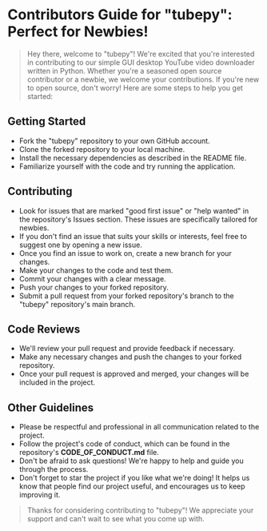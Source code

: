 # Contributors Guide for "tubepy": Perfect for Newbies!

> Hey there, welcome to "tubepy"! We're excited that you're interested in contributing to our simple GUI desktop YouTube video downloader written in Python. Whether you're a seasoned open source contributor or a newbie, we welcome your contributions.
> If you're new to open source, don't worry! Here are some steps to help you get started:

## Getting Started

- Fork the "tubepy" repository to your own GitHub account.
- Clone the forked repository to your local machine.
- Install the necessary dependencies as described in the README file.
- Familiarize yourself with the code and try running the application.

## Contributing

- Look for issues that are marked "good first issue" or "help wanted" in the repository's Issues section. These issues are specifically tailored for newbies.
- If you don't find an issue that suits your skills or interests, feel free to suggest one by opening a new issue.
- Once you find an issue to work on, create a new branch for your changes.
- Make your changes to the code and test them.
- Commit your changes with a clear message.
- Push your changes to your forked repository.
- Submit a pull request from your forked repository's branch to the "tubepy" repository's main branch.

## Code Reviews

- We'll review your pull request and provide feedback if necessary.
- Make any necessary changes and push the changes to your forked repository.
- Once your pull request is approved and merged, your changes will be included in the project.

## Other Guidelines

- Please be respectful and professional in all communication related to the project.
- Follow the project's code of conduct, which can be found in the repository's **CODE_OF_CONDUCT.md** file.
- Don't be afraid to ask questions! We're happy to help and guide you through the process.
- Don't forget to star the project if you like what we're doing! It helps us know that people find our project useful, and encourages us to keep improving it.
  
> Thanks for considering contributing to "tubepy"! We appreciate your support and can't wait to see what you come up with.

